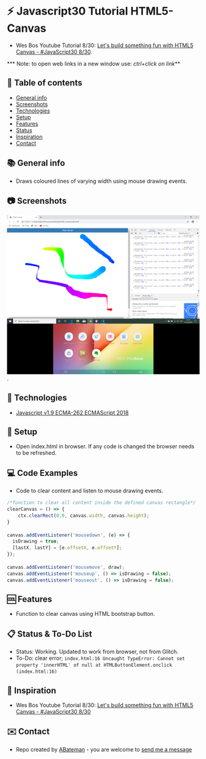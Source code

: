 # :zap: Javascript30 Tutorial HTML5-Canvas

* Wes Bos Youtube Tutorial 8/30: [Let's build something fun with HTML5 Canvas - #JavaScript30 8/30](https://www.youtube.com/watch?v=8ZGAzJ0drl0).

*** Note: to open web links in a new window use: _ctrl+click on link_**

## :page_facing_up: Table of contents

* [General info](#general-info)
* [Screenshots](#screenshots)
* [Technologies](#technologies)
* [Setup](#setup)
* [Features](#features)
* [Status](#status)
* [Inspiration](#inspiration)
* [Contact](#contact)

## :books: General info

* Draws coloured lines of varying width using mouse drawing events.

## :camera: Screenshots

![Example screenshot](./img/canvas.png).

## :signal_strength: Technologies

* [Javascript v1.9 ECMA-262 ECMAScript 2018](http://www.ecma-international.org/publications/standards/Ecma-262.htm)

## :floppy_disk: Setup

* Open index.html in browser. If any code is changed the browser needs to be refreshed.

## :computer: Code Examples

* Code to clear content and listen to mouse drawing events.

```javascript
/*function to clear all content inside the defined canvas rectangle*/
clearCanvas = () => {
    ctx.clearRect(0,0, canvas.width, canvas.height);
}

canvas.addEventListener('mousedown', (e) => {  
  isDrawing = true;
  [lastX, lastY] = [e.offsetX, e.offsetY];
});

canvas.addEventListener('mousemove', draw);
canvas.addEventListener('mouseup', () => isDrawing = false);
canvas.addEventListener('mouseout', () => isDrawing = false);
```

## :cool: Features

* Function to clear canvas using HTML bootstrap button.

## :clipboard: Status & To-Do List

* Status: Working. Updated to work from browser, not from Glitch.
* To-Do: clear error; `index.html:16 Uncaught TypeError: Cannot set property 'innerHTML' of null
    at HTMLButtonElement.onclick (index.html:16)`

## :clap: Inspiration

* Wes Bos Youtube Tutorial 8/30: [Let's build something fun with HTML5 Canvas - #JavaScript30 8/30](https://www.youtube.com/watch?v=8ZGAzJ0drl0)

## :envelope: Contact

* Repo created by [ABateman](https://www.andrewbateman.org) - you are welcome to [send me a message](https://andrewbateman.org/contact)
